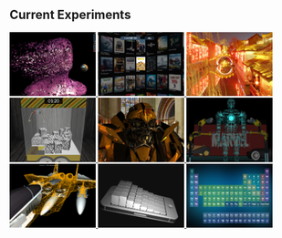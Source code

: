 ## Current Experiments

<span>
	<a title="Splash" href="http://pchen66.github.io/Splash">
		<img src="images/Splash.png" width="30%">
	</a>
	<a title="Pano Theater" href="http://pchen66.github.io/PanoTheater">
		<img src="images/PanoTheater.png" width="30%">
	</a>
	<a title="Panolens.js" href="http://pchen66.github.io/Panolens">
		<img src="images/Panolens.png" width="30%">
	</a>
	<a title="Claw Catch" href="http://pchen66.github.io/ClawCatch">
		<img src="images/ClawCatch.png" width="30%">
	</a>
	<a title="Bumblebee" href="http://pchen66.github.io/BumbleBee">
		<img src="images/bumblebee.jpg" width="30%">
	</a>
	<a title="Ironman" href="http://pchen66.github.io/Ironman">
		<img src="images/ironman.png" width="30%">
	</a>
	<a title="3D Assembly" href="http://pchen66.github.io/3D_Assembly">
		<img src="images/3d_assembly.png" width="30%">
	</a>
	<a title="eR3D" href="http://pchen66.github.io/eR3D">
		<img src="images/eR3D.png" width="30%">
	</a>
	<a title="Periodic Table" href="http://pchen66.github.io/PeriodicTable">
		<img src="images/PeriodicTable.png" width="30%">
	</a>
</span>

